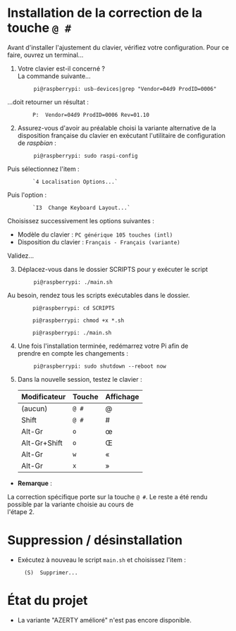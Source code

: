 # Installation de la correction de la touche `@ #`

Avant d'installer l'ajustement du clavier, vérifiez votre configuration.
Pour ce faire, ouvrez un terminal...

1. Votre clavier est-il concerné ?  
La commande suivante... 

     		pi@raspberrypi: usb-devices|grep "Vendor=04d9 ProdID=0006"
		
...doit retourner un résultat :

     		P:  Vendor=04d9 ProdID=0006 Rev=01.10

2. Assurez-vous d'avoir au préalable choisi la variante alternative
de la disposition française du clavier en exécutant l'utilitaire de 
configuration de _raspbian_ :

     		pi@raspberrypi: sudo raspi-config

Puis sélectionnez l'item :  

     		`4 Localisation Options...`

Puis l'option : 

     		`I3  Change Keyboard Layout...`

Choisissez successivement les options suivantes :

+ Modèle du clavier : `PC générique 105 touches (intl)`
+ Disposition du clavier : `Français - Français (variante)`

Validez...

3. Déplacez-vous dans le dossier SCRIPTS pour y exécuter le script  

      		pi@raspberrypi: ./main.sh

Au besoin, rendez tous les scripts exécutables dans le dossier.

     		pi@raspberrypi: cd SCRIPTS

     		pi@raspberrypi: chmod +x *.sh

     		pi@raspberrypi: ./main.sh

4. Une fois l'installation terminée, redémarrez votre Pi afin de  
prendre en compte les changements :

     		pi@raspberrypi: sudo shutdown --reboot now
    
5. Dans la nouvelle session, testez le clavier :

	| Modificateur | Touche | Affichage |
	|--------------|--------|-----------|
	| (aucun)      | `@ #`  | @         |               |
	| Shift        | `@ #`  | #         |
 	| Alt-Gr       | `o`    | œ         |
	| Alt-Gr+Shift | `o`    | Œ         |
	| Alt-Gr       | `w`    | «         |
	| Alt-Gr       | `x`    | »         |

+ **Remarque** :

La correction spécifique porte sur la touche `@ #`.
Le reste a été rendu possible par la variante choisie au cours de  
l'étape 2.

# Suppression / désinstallation

+ Exécutez à nouveau le script `main.sh` et choisissez l'item :

		(S)  Supprimer...

# État du projet

+ La variante "AZERTY amélioré" n'est pas encore disponible. 
